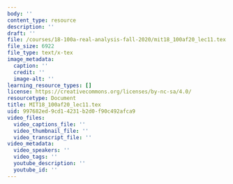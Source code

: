 ```yaml
---
body: ''
content_type: resource
description: ''
draft: ''
file: /courses/18-100a-real-analysis-fall-2020/mit18_100af20_lec11.tex
file_size: 6922
file_type: text/x-tex
image_metadata:
  caption: ''
  credit: ''
  image-alt: ''
learning_resource_types: []
license: https://creativecommons.org/licenses/by-nc-sa/4.0/
resourcetype: Document
title: MIT18_100af20_lec11.tex
uid: 997682ed-9cd1-4231-b2d0-f90c492afca9
video_files:
  video_captions_file: ''
  video_thumbnail_file: ''
  video_transcript_file: ''
video_metadata:
  video_speakers: ''
  video_tags: ''
  youtube_description: ''
  youtube_id: ''
---
```

